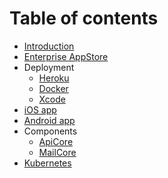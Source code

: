 # Table of contents

* [Introduction](README.md)
* [Enterprise AppStore](enterprise-appstore.md)
* Deployment
  * [Heroku](deployment/heroku.md)
  * [Docker](deployment/docker.md)
  * [Xcode](deployment/xcode.md)
* [iOS app](ios-app.md)
* [Android app](android-app.md)
* Components
  * [ApiCore](components/apicore.md)
  * [MailCore](components/mailcore.md)
* [Kubernetes](kubernetes.md)

